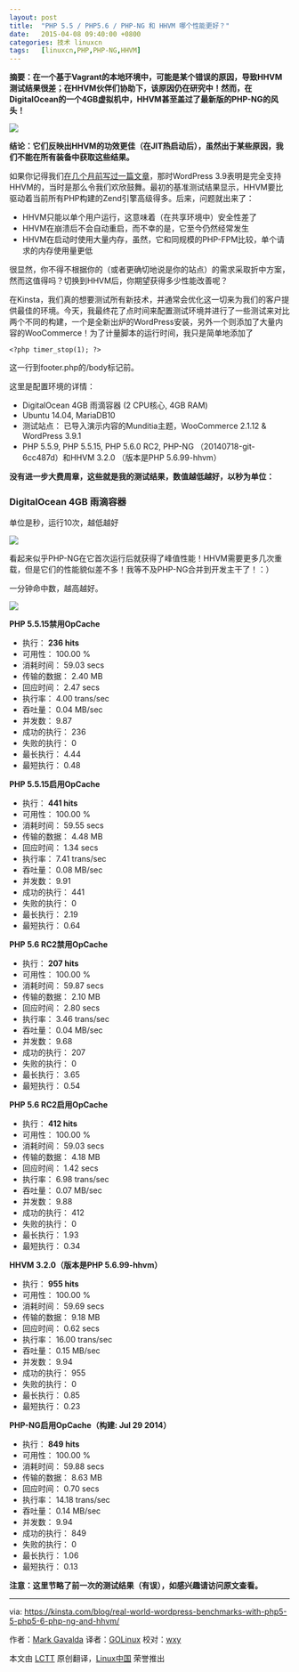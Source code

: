 ```yaml
---
layout: post
title:	"PHP 5.5 / PHP5.6 / PHP-NG 和 HHVM 哪个性能更好？"
date:	2015-04-08 09:40:00 +0800 
categories:	技术 linuxcn 
tags:	[linuxcn,PHP,PHP-NG,HHVM]
---
```



**摘要：在一个基于Vagrant的本地环境中，可能是某个错误的原因，导致HHVM测试结果很差；在HHVM伙伴们协助下，该原因仍在研究中！然而，在DigitalOcean的一个4GB虚拟机中，HHVM甚至盖过了最新版的PHP-NG的风头！**


![](/Asserts/Images/album/201504/07/234331p3bmkxwx500xxf5s.jpg)


**结论：它们反映出HHVM的功效更佳（在JIT热启动后），虽然出于某些原因，我们不能在所有装备中获取这些结果。**


如果你记得我们[在几个月前写过一篇文章](https://kinsta.com/blog/hhvm-and-wordpress/)，那时WordPress 3.9表明是完全支持HHVM的，当时是那么令我们欢欣鼓舞。最初的基准测试结果显示，HHVM要比驱动着当前所有PHP构建的Zend引擎高级得多。后来，问题就出来了：


* HHVM只能以单个用户运行，这意味着（在共享环境中）安全性差了
* HHVM在崩溃后不会自动重启，而不幸的是，它至今仍然经常发生
* HHVM在启动时使用大量内存，虽然，它和同规模的PHP-FPM比较，单个请求的内存使用量更低


很显然，你不得不根据你的（或者更确切地说是你的站点）的需求采取折中方案，然而这值得吗？切换到HHVM后，你期望获得多少性能改善呢？


在Kinsta，我们真的想要测试所有新技术，并通常会优化这一切来为我们的客户提供最佳的环境。今天，我最终花了点时间来配置测试环境并进行了一些测试来对比两个不同的构建，一个是全新出炉的WordPress安装，另外一个则添加了大量内容的WooCommerce！为了计量脚本的运行时间，我只是简单地添加了



```
<?php timer_stop(1); ?>

```

这一行到footer.php的/body标记前。


这里是配置环境的详情：


* DigitalOcean 4GB 雨滴容器 (2 CPU核心, 4GB RAM)
* Ubuntu 14.04, MariaDB10
* 测试站点： 已导入演示内容的Munditia主题，WooCommerce 2.1.12 & WordPress 3.9.1
* PHP 5.5.9, PHP 5.5.15, PHP 5.6.0 RC2, PHP-NG （20140718-git-6cc487d）和HHVM 3.2.0 （版本是PHP 5.6.99-hhvm）


**没有进一步大费周章，这些就是我的测试结果，数值越低越好，以秒为单位：**


### DigitalOcean 4GB 雨滴容器


单位是秒，运行10次，越低越好


![](/Asserts/Images/album/201504/07/234146hvke5qwoe41e405p.png)


看起来似乎PHP-NG在它首次运行后就获得了峰值性能！HHVM需要更多几次重载，但是它们的性能貌似差不多！我等不及PHP-NG合并到开发主干了！：）


一分钟命中数，越高越好。


![](/Asserts/Images/album/201504/07/234214demrp6k0zkzgooz8.png)


**PHP 5.5.15禁用OpCache**


* 执行： **236 hits**
* 可用性： 100.00 %
* 消耗时间： 59.03 secs
* 传输的数据： 2.40 MB
* 回应时间： 2.47 secs
* 执行率： 4.00 trans/sec
* 吞吐量： 0.04 MB/sec
* 并发数： 9.87
* 成功的执行： 236
* 失败的执行： 0
* 最长执行： 4.44
* 最短执行： 0.48


**PHP 5.5.15启用OpCache**


* 执行： **441 hits**
* 可用性： 100.00 %
* 消耗时间： 59.55 secs
* 传输的数据： 4.48 MB
* 回应时间： 1.34 secs
* 执行率： 7.41 trans/sec
* 吞吐量： 0.08 MB/sec
* 并发数： 9.91
* 成功的执行： 441
* 失败的执行： 0
* 最长执行： 2.19
* 最短执行： 0.64


**PHP 5.6 RC2禁用OpCache**


* 执行： **207 hits**
* 可用性： 100.00 %
* 消耗时间： 59.87 secs
* 传输的数据： 2.10 MB
* 回应时间： 2.80 secs
* 执行率： 3.46 trans/sec
* 吞吐量： 0.04 MB/sec
* 并发数： 9.68
* 成功的执行： 207
* 失败的执行： 0
* 最长执行： 3.65
* 最短执行： 0.54


**PHP 5.6 RC2启用OpCache**


* 执行： **412 hits**
* 可用性： 100.00 %
* 消耗时间： 59.03 secs
* 传输的数据： 4.18 MB
* 回应时间： 1.42 secs
* 执行率： 6.98 trans/sec
* 吞吐量： 0.07 MB/sec
* 并发数： 9.88
* 成功的执行： 412
* 失败的执行： 0
* 最长执行： 1.93
* 最短执行： 0.34


**HHVM 3.2.0（版本是PHP 5.6.99-hhvm）**


* 执行： **955 hits**
* 可用性： 100.00 %
* 消耗时间： 59.69 secs
* 传输的数据： 9.18 MB
* 回应时间： 0.62 secs
* 执行率： 16.00 trans/sec
* 吞吐量： 0.15 MB/sec
* 并发数： 9.94
* 成功的执行： 955
* 失败的执行： 0
* 最长执行： 0.85
* 最短执行： 0.23


**PHP-NG启用OpCache（构建: Jul 29 2014）**


* 执行： **849 hits**
* 可用性： 100.00 %
* 消耗时间： 59.88 secs
* 传输的数据： 8.63 MB
* 回应时间： 0.70 secs
* 执行率： 14.18 trans/sec
* 吞吐量： 0.14 MB/sec
* 并发数： 9.94
* 成功的执行： 849
* 失败的执行： 0
* 最长执行： 1.06
* 最短执行： 0.13


**注意：这里节略了前一次的测试结果（有误），如感兴趣请访问原文查看。**




---


via: <https://kinsta.com/blog/real-world-wordpress-benchmarks-with-php5-5-php5-6-php-ng-and-hhvm/>


作者：[Mark Gavalda](https://kinsta.com/blog/author/kinstadmin/) 译者：[GOLinux](https://github.com/GOLinux) 校对：[wxy](https://github.com/wxy)


本文由 [LCTT](https://github.com/LCTT/TranslateProject) 原创翻译，[Linux中国](http://linux.cn/) 荣誉推出
